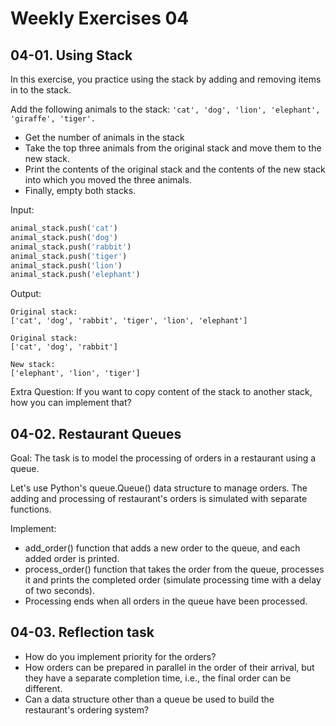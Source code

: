 # Weekly Exercises 04

## 04-01. Using Stack 

In this exercise, you practice using the stack by adding and removing items in to the stack. 

 Add the following animals to the stack:
 ```'cat', 'dog', 'lion', 'elephant', 'giraffe', 'tiger'.```

* Get the number of animals in the stack
* Take the top three animals from the original stack and move them to the new stack.
* Print the contents of the original stack and the contents of the new stack into which you moved the three animals.
* Finally, empty both stacks.

Input:
```python
animal_stack.push('cat')
animal_stack.push('dog')
animal_stack.push('rabbit')
animal_stack.push('tiger')
animal_stack.push('lion')
animal_stack.push('elephant')
```

Output: 
```
Original stack:
['cat', 'dog', 'rabbit', 'tiger', 'lion', 'elephant']

Original stack:
['cat', 'dog', 'rabbit']

New stack:
['elephant', 'lion', 'tiger']
```

Extra Question: If you want to copy content of the stack to another stack, how you can implement that?

## 04-02. Restaurant Queues

Goal: The task is to model the processing of orders in a restaurant using a queue. 

Let's use Python's queue.Queue() data structure to manage orders. 
The adding and processing of restaurant's orders is simulated with separate functions.

Implement: 

* add_order() function that adds a new order to the queue, and each added order is printed.
* process_order() function that takes the order from the queue, processes it and prints the completed order (simulate processing time with a delay of two seconds). 
* Processing ends when all orders in the queue have been processed.

## 04-03. Reflection task

* How do you implement priority for the orders?
* How orders can be prepared in parallel in the order of their arrival, but they have a separate completion time, i.e., the final order can be different.
* Can a data structure other than a queue be used to build the restaurant's ordering system?